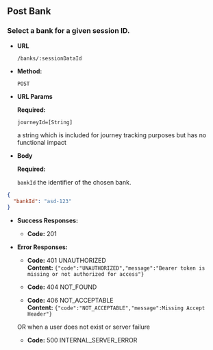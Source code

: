 Post Bank
----

### Select a bank for a given session ID.

* **URL**

  `/banks/:sessionDataId`

* **Method:**

  `POST`

* **URL Params**

  **Required:**

  `journeyId=[String]`

  a string which is included for journey tracking purposes but has no functional impact

* **Body**

  **Required:**

  `bankId`
  the identifier of the chosen bank.

```json
{
  "bankId": "asd-123"
}
```

* **Success Responses:**

    * **Code:** 201

* **Error Responses:**

    * **Code:** 401 UNAUTHORIZED <br/>
      **Content:** `{"code":"UNAUTHORIZED","message":"Bearer token is missing or not authorized for access"}`

    * **Code:** 404 NOT_FOUND <br/>

    * **Code:** 406 NOT_ACCEPTABLE <br/>
      **Content:** `{"code":"NOT_ACCEPTABLE","message":Missing Accept Header"}`

  OR when a user does not exist or server failure

    * **Code:** 500 INTERNAL_SERVER_ERROR <br/>




